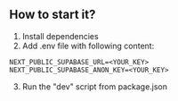 ## How to start it?
1. Install dependencies
2. Add .env file with following content:
```
NEXT_PUBLIC_SUPABASE_URL=<YOUR_KEY>
NEXT_PUBLIC_SUPABASE_ANON_KEY=<YOUR_KEY>
```

3. Run the "dev" script from package.json
